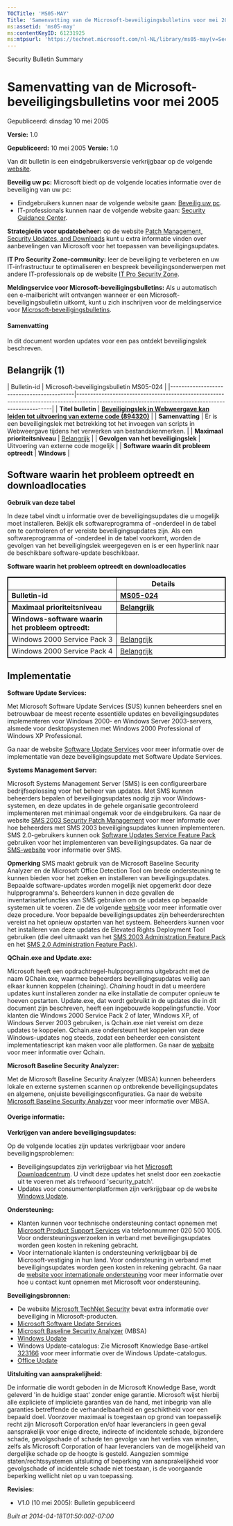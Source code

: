 ```yaml
---
TOCTitle: 'MS05-MAY'
Title: 'Samenvatting van de Microsoft-beveiligingsbulletins voor mei 2005'
ms:assetid: 'ms05-may'
ms:contentKeyID: 61231925
ms:mtpsurl: 'https://technet.microsoft.com/nl-NL/library/ms05-may(v=Security.10)'
---
```


Security Bulletin Summary

Samenvatting van de Microsoft-beveiligingsbulletins voor mei 2005
=================================================================

Gepubliceerd: dinsdag 10 mei 2005

**Versie:** 1.0

**Gepubliceerd:** 10 mei 2005
**Versie:** 1.0

Van dit bulletin is een eindgebruikersversie verkrijgbaar op de volgende [website](http://www.microsoft.com/netherlands/beveiliging/default.aspx).

**Beveilig uw pc:** Microsoft biedt op de volgende locaties informatie over de beveiliging van uw pc:

-   Eindgebruikers kunnen naar de volgende website gaan: [Beveilig uw pc](http://www.microsoft.com/netherlands/thuisgebruikers/beveiliging/protect/).
-   IT-professionals kunnen naar de volgende website gaan: [Security Guidance Center](http://go.microsoft.com/fwlink/?linkid=21171).

**Strategieën voor updatebeheer:** op de website [Patch Management, Security Updates, and Downloads](http://go.microsoft.com/fwlink/?linkid=21168) kunt u extra informatie vinden over aanbevelingen van Microsoft voor het toepassen van beveiligingsupdates.

**IT Pro Security Zone-community:** leer de beveiliging te verbeteren en uw IT-infrastructuur te optimaliseren en bespreek beveiligingsonderwerpen met andere IT-professionals op de website [IT Pro Security Zone](http://go.microsoft.com/fwlink/?linkid=21164).

**Meldingservice voor Microsoft-beveiligingsbulletins:** Als u automatisch een e-mailbericht wilt ontvangen wanneer er een Microsoft-beveiligingsbulletin uitkomt, kunt u zich inschrijven voor de meldingservice voor [Microsoft-beveiligingsbulletins](http://go.microsoft.com/fwlink/?linkid=21163).

#### Samenvatting

In dit document worden updates voor een pas ontdekt beveiligingslek beschreven.

Belangrijk (1)
--------------

<span></span>
| Bulletin-id                               | Microsoft-beveiligingsbulletin MS05-024                                                                                                           |
|-------------------------------------------|---------------------------------------------------------------------------------------------------------------------------------------------------|
| **Titel bulletin**                        | [**Beveiligingslek in Webweergave kan leiden tot uitvoering van externe code (894320)**](http://technet.microsoft.com/security/bulletin/ms05-024) |
| **Samenvatting**                          | Er is een beveiligingslek met betrekking tot het invoegen van scripts in Webweergave tijdens het verwerken van bestandskenmerken.                 |
| **Maximaal prioriteitsniveau**            | [Belangrijk](http://www.microsoft.com/netherlands/beveiliging/rating.aspx)                                                                        |
| **Gevolgen van het beveiligingslek**      | Uitvoering van externe code mogelijk                                                                                                              |
| **Software waarin dit probleem optreedt** | **Windows**                                                                                                                                       |

Software waarin het probleem optreedt en downloadlocaties
---------------------------------------------------------

<span></span>
**Gebruik van deze tabel**

In deze tabel vindt u informatie over de beveiligingsupdates die u mogelijk moet installeren. Bekijk elk softwareprogramma of -onderdeel in de tabel om te controleren of er vereiste beveiligingsupdates zijn. Als een softwareprogramma of -onderdeel in de tabel voorkomt, worden de gevolgen van het beveiligingslek weergegeven en is er een hyperlink naar de beschikbare software-update beschikbaar.

**Software waarin het probleem optreedt en downloadlocaties**

 
<table style="border:1px solid black;">
<colgroup>
<col width="50%" />
<col width="50%" />
</colgroup>
<thead>
<tr class="header">
<th style="border:1px solid black;" ></th>
<th style="border:1px solid black;" >Details        </th>
</tr>
</thead>
<tbody>
<tr class="odd">
<td style="border:1px solid black;"><strong>Bulletin-id</strong></td>
<td style="border:1px solid black;"><a href="http://technet.microsoft.com/security/bulletin/ms05-024"><strong>MS05-024</strong></a></td>
</tr>
<tr class="even">
<td style="border:1px solid black;"><strong>Maximaal prioriteitsniveau</strong></td>
<td style="border:1px solid black;"><a href="http://www.microsoft.com/netherlands/beveiliging/rating.aspx"><strong>Belangrijk</strong></a></td>
</tr>
<tr class="odd">
<td style="border:1px solid black;"><strong>Windows-software waarin het</strong> <strong>probleem optreedt:</strong></td>
<td style="border:1px solid black;"></td>
</tr>
<tr class="even">
<td style="border:1px solid black;">Windows 2000 Service Pack 3</td>
<td style="border:1px solid black;"><a href="http://www.microsoft.com/downloads/details.aspx?displaylang=nl&amp;familyid=67581d32-743f-44ff-9b53-30277c196923">Belangrijk</a></td>
</tr>
<tr class="odd">
<td style="border:1px solid black;">Windows 2000 Service Pack 4</td>
<td style="border:1px solid black;"><a href="http://www.microsoft.com/downloads/details.aspx?displaylang=nl&amp;familyid=67581d32-743f-44ff-9b53-30277c196923">Belangrijk</a></td>
</tr>
</tbody>
</table>
  
Implementatie  
-------------
  
<span></span>
**Software Update Services:**
  
Met Microsoft Software Update Services (SUS) kunnen beheerders snel en betrouwbaar de meest recente essentiële updates en beveiligingsupdates implementeren voor Windows 2000- en Windows Server 2003-servers, alsmede voor desktopsystemen met Windows 2000 Professional of Windows XP Professional.
  
Ga naar de website [Software Update Services](http://go.microsoft.com/fwlink/?linkid=21133) voor meer informatie over de implementatie van deze beveiligingsupdate met Software Update Services.
  
**Systems Management Server:**
  
Microsoft Systems Management Server (SMS) is een configureerbare bedrijfsoplossing voor het beheer van updates. Met SMS kunnen beheerders bepalen of beveiligingsupdates nodig zijn voor Windows-systemen, en deze updates in de gehele organisatie gecontroleerd implementeren met minimaal ongemak voor de eindgebruikers. Ga naar de website [SMS 2003 Security Patch Management](http://go.microsoft.com/fwlink/?linkid=22939) voor meer informatie over hoe beheerders met SMS 2003 beveiligingsupdates kunnen implementeren. SMS 2.0-gebruikers kunnen ook [Software Updates Service Feature Pack](http://go.microsoft.com/fwlink/?linkid=33340) gebruiken voor het implementeren van beveiligingsupdates. Ga naar de [SMS-website](http://go.microsoft.com/fwlink/?linkid=21158) voor informatie over SMS.
  
**Opmerking** SMS maakt gebruik van de Microsoft Baseline Security Analyzer en de Microsoft Office Detection Tool om brede ondersteuning te kunnen bieden voor het zoeken en installeren van beveiligingsupdates. Bepaalde software-updates worden mogelijk niet opgemerkt door deze hulpprogramma's. Beheerders kunnen in deze gevallen de inventarisatiefuncties van SMS gebruiken om de updates op bepaalde systemen uit te voeren. Zie de volgende [website](http://go.microsoft.com/fwlink/?linkid=33341) voor meer informatie over deze procedure. Voor bepaalde beveiligingsupdates zijn beheerdersrechten vereist na het opnieuw opstarten van het systeem. Beheerders kunnen voor het installeren van deze updates de Elevated Rights Deployment Tool gebruiken (die deel uitmaakt van het [SMS 2003 Administration Feature Pack](http://go.microsoft.com/fwlink/?linkid=33387) en het [SMS 2.0 Administration Feature Pack](http://go.microsoft.com/fwlink/?linkid=21161)).
  
**QChain.exe and Update.exe:**
  
Microsoft heeft een opdrachtregel-hulpprogramma uitgebracht met de naam QChain.exe, waarmee beheerders beveiligingsupdates veilig aan elkaar kunnen koppelen (chaining). *Chaining* houdt in dat u meerdere updates kunt installeren zonder na elke installatie de computer opnieuw te hoeven opstarten. Update.exe, dat wordt gebruikt in de updates die in dit document zijn beschreven, heeft een ingebouwde koppelingsfunctie. Voor klanten die Windows 2000 Service Pack 2 of later, Windows XP, of Windows Server 2003 gebruiken, is Qchain.exe niet vereist om deze updates te koppelen. Qchain.exe ondersteunt het koppelen van deze Windows-updates nog steeds, zodat een beheerder een consistent implementatiescript kan maken voor alle platformen. Ga naar de [website](http://go.microsoft.com/fwlink/?linkid=21156) voor meer informatie over Qchain.
  
**Microsoft Baseline Security Analyzer:**
  
Met de Microsoft Baseline Security Analyzer (MBSA) kunnen beheerders lokale en externe systemen scannen op ontbrekende beveiligingsupdates en algemene, onjuiste beveiligingsconfiguraties. Ga naar de website [Microsoft Baseline Security Analyzer](http://go.microsoft.com/fwlink/?linkid=21134) voor meer informatie over MBSA.
  
#### Overige informatie:
  
**Verkrijgen van andere beveiligingsupdates:**
  
Op de volgende locaties zijn updates verkrijgbaar voor andere beveiligingsproblemen:
  
-   Beveiligingsupdates zijn verkrijgbaar via het [Microsoft Downloadcentrum](http://go.microsoft.com/fwlink/?linkid=21129). U vindt deze updates het snelst door een zoekactie uit te voeren met als trefwoord 'security\_patch'.  
-   Updates voor consumentenplatformen zijn verkrijgbaar op de website [Windows Update](http://go.microsoft.com/fwlink/?linkid=21130).
  
**Ondersteuning:**
  
-   Klanten kunnen voor technische ondersteuning contact opnemen met [Microsoft Product Support Services](http://support.microsoft.com/?ln=nl) via telefoonnummer 020 500 1005. Voor ondersteuningsverzoeken in verband met beveiligingsupdates worden geen kosten in rekening gebracht.  
-   Voor internationale klanten is ondersteuning verkrijgbaar bij de Microsoft-vestiging in hun land. Voor ondersteuning in verband met beveiligingsupdates worden geen kosten in rekening gebracht. Ga naar de [website voor internationale ondersteuning](http://go.microsoft.com/fwlink/?linkid=21155) voor meer informatie over hoe u contact kunt opnemen met Microsoft voor ondersteuning.
  
**Beveiligingsbronnen:**
  
-   De website [Microsoft TechNet Security](http://go.microsoft.com/fwlink/?linkid=21132) bevat extra informatie over beveiliging in Microsoft-producten.  
-   [Microsoft Software Update Services](http://go.microsoft.com/fwlink/?linkid=21133)  
-   [Microsoft Baseline Security Analyzer](http://go.microsoft.com/fwlink/?linkid=21134) (MBSA)  
-   [Windows Update](http://go.microsoft.com/fwlink/?linkid=21130)  
-   Windows Update-catalogus: Zie Microsoft Knowledge Base-artikel [323166](http://support.microsoft.com/default.aspx?scid=kb;nl;323166) voor meer informatie over de Windows Update-catalogus.  
-   [Office Update](http://go.microsoft.com/fwlink/?linkid=21135)
  
**Uitsluiting van aansprakelijheid:**
  
De informatie die wordt geboden in de Microsoft Knowledge Base, wordt geleverd 'in de huidige staat' zonder enige garantie. Microsoft wijst hierbij alle expliciete of impliciete garanties van de hand, met inbegrip van alle garanties betreffende de verhandelbaarheid en geschiktheid voor een bepaald doel. Voorzover maximaal is toegestaan op grond van toepasselijk recht zijn Microsoft Corporation en/of haar leveranciers in geen geval aansprakelijk voor enige directe, indirecte of incidentele schade, bijzondere schade, gevolgschade of schade ten gevolge van het verlies van winsten, zelfs als Microsoft Corporation of haar leveranciers van de mogelijkheid van dergelijke schade op de hoogte is gesteld. Aangezien sommige staten/rechtssystemen uitsluiting of beperking van aansprakelijkheid voor gevolgschade of incidentele schade niet toestaan, is de voorgaande beperking wellicht niet op u van toepassing.
  
**Revisies:**
  
-   V1.0 (10 mei 2005): Bulletin gepubliceerd
  
*Built at 2014-04-18T01:50:00Z-07:00*
